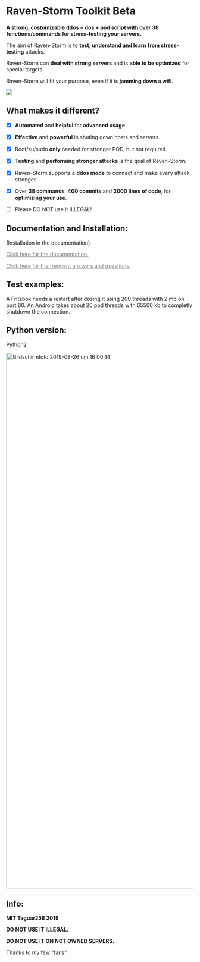 # Raven-Storm Toolkit Beta <!--[![Tweet](https://img.shields.io/twitter/url/http/shields.io.svg?style=social)](https://twitter.com/intent/tweet?text=Raven-Storm%20is%20a%20costumizable%20ddos%20Toolbox&url=https://github.com/Taguar258/Raven-Storm&hashtags=pentesting)-->
**A strong, costomizable ddos + dos + pod script with over 38 functions/commands for stress-testing your servers.**

The aim of Raven-Storm is to **test, understand and learn from stress-testing** attacks.

Raven-Storm can **deal with strong servers** and is **able to be optimized** for special targets.

Raven-Storm will fit your purpose, even if it is **jamming down a wifi**.

<!--<a style="color: grey" href="https://m.youtube.com/watch?v=Vjaa3kdpbZs&feature=youtu.be">Quick Video about an older version of Raven-Storm.</a>-->

<!--![MOSHED-2019-4-30-21-28-15](https://user-images.githubusercontent.com/36562445/56987982-34b0ad00-6b8f-11e9-8c2f-9182a9fcd4f9.gif)--><img align="center" style="center" src="https://user-images.githubusercontent.com/36562445/56987982-34b0ad00-6b8f-11e9-8c2f-9182a9fcd4f9.gif" />

## What makes it different?
- [x] **Automated** and **helpful** for **advanced usage**.
- [x] **Effective** and **powerful** in shuting down hosts and servers.
- [x] Root/su/sudo **only** needed for stronger POD, but not required.
- [x] **Testing** and **performing stronger attacks** is the goal of Raven-Storm.
- [x] Raven-Storm supports a **ddos mode** to connect and make every attack stronger.
- [X] Over **38 commands**, **400 commits** and **2000 lines of code**, for **optimizing your use**.

- [ ] Please DO NOT use it ILLEGAL!

## Documentation and Installation:
(Installation in the documentation)

<a style="color: grey" href="https://taguar258.github.io/Raven-Storm/documentation/">Click here for the documentation.</a>

<a style="color: grey" href="https://github.com/Taguar258/Raven-Storm/wiki/FAQ">Click here for the frequent answers and questions.</a>

## Test examples:
A Fritzbox needs a restart after dosing it using 200 threads with 2 mb on port 80.
An Android takes about 20 pod threads with 65500 kb to completly shutdown the connection.

## Python version:
Python2

<!--## Screenshot:

![Screenshot_20190405_181220](https://user-images.githubusercontent.com/36562445/55641522-60c65180-57ce-11e9-8c65-084edc2bfb45.jpg)
![Screenshot_20190405_181220](https://user-images.githubusercontent.com/36562445/63696325-bdc4b180-c81a-11e9-89b8-a7ce24df08ca.png)-->

<img width="1440" alt="Bildschirmfoto 2019-08-26 um 16 00 14" src="https://user-images.githubusercontent.com/36562445/63696325-bdc4b180-c81a-11e9-89b8-a7ce24df08ca.png">

## Info:
**MIT Taguar258 2019**

**DO NOT USE IT ILLEGAL.**

**DO NOT USE IT ON NOT OWNED SERVERS.**




Thanks to my few "fans".


